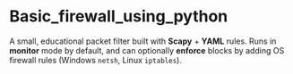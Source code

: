 # Basic_firewall_using_python
A small, educational packet filter built with **Scapy** + **YAML** rules. Runs in **monitor** mode by default, and can optionally **enforce** blocks by adding OS firewall rules (Windows `netsh`, Linux `iptables`).
